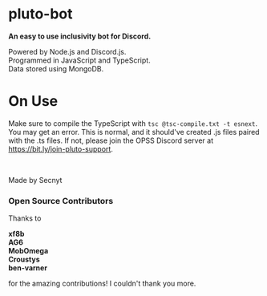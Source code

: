 # pluto-bot

**An easy to use inclusivity bot for Discord.**


Powered by Node.js and Discord.js.\
Programmed in JavaScript and TypeScript.\
Data stored using MongoDB.


# On Use #

Make sure to compile the TypeScript with
```tsc @tsc-compile.txt -t esnext```.
You may get an error. This is normal, and it should've created .js files paired with the .ts files. If not, please join the OPSS Discord server at https://bit.ly/join-pluto-support.

​
​
​

Made by Secnyt

### Open Source Contributors ###
Thanks to

**xf8b**\
**AG6**\
**MobOmega**\
**Croustys**\
**ben-varner**

for the amazing contributions! I couldn't thank you more.
